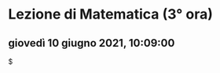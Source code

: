 #  Lezione di Matematica (3° ora)

## giovedì 10 giugno 2021, 10:09:00




$
<!--stackedit_data:
eyJoaXN0b3J5IjpbLTU4NTQ5Mjc5NywtMTkwMzY5ODMwOV19
-->